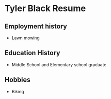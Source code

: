 # Tyler Black Resume

## Employment history
- Lawn mowing

## Education History
- Middle School and Elementary school graduate

## Hobbies
- Biking
